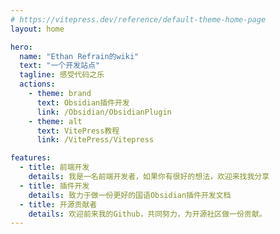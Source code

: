 ```yaml
---
# https://vitepress.dev/reference/default-theme-home-page
layout: home

hero:
  name: "Ethan Refrain的wiki"
  text: "一个开发站点"
  tagline: 感受代码之乐
  actions:
    - theme: brand
      text: Obsidian插件开发
      link: /Obsidian/ObsidianPlugin
    - theme: alt
      text: VitePress教程
      link: /VitePress/Vitepress

features:
  - title: 前端开发
    details: 我是一名前端开发者，如果你有很好的想法，欢迎来找我分享
  - title: 插件开发
    details: 致力于做一份更好的国语Obsidian插件开发文档
  - title: 开源贡献者
    details: 欢迎前来我的Github，共同努力，为开源社区做一份贡献。
---
```


